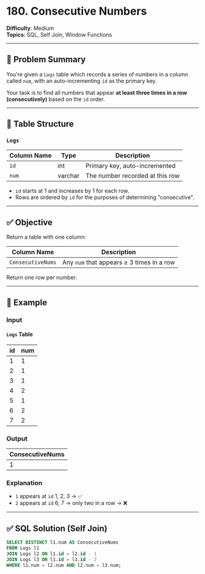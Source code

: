# 180. Consecutive Numbers

**Difficulty**: Medium  
**Topics**: SQL, Self Join, Window Functions  

---

## 🧠 Problem Summary

You're given a `Logs` table which records a series of numbers in a column called `num`, with an auto-incrementing `id` as the primary key.

Your task is to find all numbers that appear **at least three times in a row (consecutively)** based on the `id` order.

---

## 📘 Table Structure

### `Logs`

| Column Name | Type    | Description                          |
|-------------|---------|--------------------------------------|
| `id`        | int     | Primary key, auto-incremented        |
| `num`       | varchar | The number recorded at this row      |

- `id` starts at 1 and increases by 1 for each row.
- Rows are ordered by `id` for the purposes of determining "consecutive".

---

## ✅ Objective

Return a table with one column:

| Column Name       | Description                               |
|-------------------|-------------------------------------------|
| `ConsecutiveNums` | Any `num` that appears ≥ 3 times in a row |

Return one row per number.

---

## 🧾 Example

### Input

#### `Logs` Table

| id | num |
|----|-----|
| 1  | 1   |
| 2  | 1   |
| 3  | 1   |
| 4  | 2   |
| 5  | 1   |
| 6  | 2   |
| 7  | 2   |

### Output

| ConsecutiveNums |
|-----------------|
| 1               |

### Explanation

- `1` appears at `id` 1, 2, 3 → ✅
- `2` appears at `id` 6, 7 → only two in a row → ❌

---

## ✅ SQL Solution (Self Join)

```sql
SELECT DISTINCT l1.num AS ConsecutiveNums
FROM Logs l1
JOIN Logs l2 ON l1.id = l2.id - 1
JOIN Logs l3 ON l1.id = l3.id - 2
WHERE l1.num = l2.num AND l2.num = l3.num;